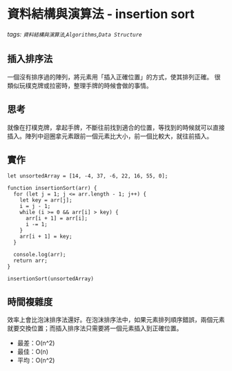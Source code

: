 # 資料結構與演算法 - insertion sort
###### tags: `資料結構與演算法`,`Algorithms`,`Data Structure`

## 插入排序法
一個沒有排序過的陣列，將元素用「插入正確位置」的方式，使其排列正確。
很類似玩樸克牌或拉密時，整理手牌的時候會做的事情。

## 思考
就像在打樸克牌，拿起手牌，不斷往前找到適合的位置，等找到的時候就可以直接插入。陣列中迴圈拿元素跟前一個元素比大小，前一個比較大，就往前插入。

## 實作
```javascript=
let unsortedArray = [14, -4, 37, -6, 22, 16, 55, 0];

function insertionSort(arr) {
  for (let j = 1; j <= arr.length - 1; j++) {
    let key = arr[j];
    i = j - 1;
    while (i >= 0 && arr[i] > key) {
      arr[i + 1] = arr[i];
      i -= 1;
    }
    arr[i + 1] = key;
  }

  console.log(arr);
  return arr;
}

insertionSort(unsortedArray)
```

## 時間複雜度
效率上會比泡沫排序法還好。在泡沫排序法中，如果元素排列順序錯誤，兩個元素就要交換位置；而插入排序法只需要將一個元素插入到正確位置。
* 最差：O(n^2)
* 最佳：O(n)
* 平均：O(n^2)

